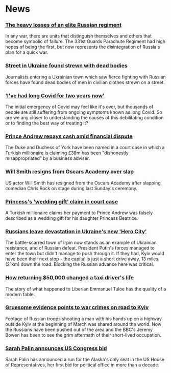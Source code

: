 # News
### [The heavy losses of an elite Russian regiment](https://www.bbc.com/news/world-europe-60946340)
 In any war, there are units that distinguish themselves and others that become symbolic of failure. The 331st Guards Parachute Regiment had high hopes of being the first, but now represents the disintegration of Russia's plan for a quick war.
### [Street in Ukraine found strewn with dead bodies](https://www.bbc.com/news/world-europe-60967463)
Journalists entering a Ukrainian town which saw fierce fighting with Russian forces have found dead bodies of men in civilian clothes strewn on a street.   
### ['I've had long Covid for two years now'](https://www.bbc.com/news/world-60708123)
The initial emergency of Covid may feel like it's over, but thousands of people are still suffering from ongoing symptoms known as long Covid. So are we any closer to understanding the causes of this debilitating condition or to finding the best way of treating it?
### [Prince Andrew repays cash amid financial dispute](https://www.bbc.com/news/uk-60961791)
The Duke and Duchess of York have been named in a court case in which a Turkish millionaire is claiming £38m has been "dishonestly misappropriated" by a business adviser.
### [Will Smith resigns from Oscars Academy over slap](https://www.bbc.com/news/world-us-canada-60963054)
US actor Will Smith has resigned from the Oscars Academy after slapping comedian Chris Rock on stage during last Sunday's ceremony.
### [Princess's 'wedding gift' claim in court case](https://www.bbc.com/news/uk-60967996)
A Turkish millionaire claims her payment to Prince Andrew was falsely described as a wedding gift for his daughter Princess Beatrice.
### [Russians leave devastation in Ukraine's new 'Hero City'](https://www.bbc.com/news/world-europe-60959667)
The battle-scarred town of Irpin now stands as an example of Ukrainian resistance, and of Russian defeat. President Putin's forces managed to enter the town but didn't manage to push through it. If they had, Kyiv would have been their next stop - the capital is just a short drive away, 13 miles (21km) down the road. Blocking the Russian advance here was critical.
### [How returning $50,000 changed a taxi driver's life](https://www.bbc.com/news/world-africa-60915170)
The story of what happened to Liberian Emmanuel Tuloe has the quality of a modern fable.
### [Gruesome evidence points to war crimes on road to Kyiv](https://www.bbc.com/news/world-europe-60949791)
Footage of Russian troops shooting a man with his hands up on a highway outside Kyiv at the beginning of March was shared around the world. Now the Russians have been pushed out of the area and the BBC's Jeremy Bowen has been to see the grim aftermath of their short-lived occupation. 
### [Sarah Palin announces US Congress bid](https://www.bbc.com/news/world-us-canada-60964852)
Sarah Palin has announced a run for the Alaska's only seat in the US House of Representatives, her first bid for political office in more than a decade.
